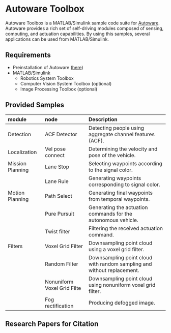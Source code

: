 # Autoware Toolbox
Autoware Toolbox is a MATLAB/Simulink sample code suite for [Autoware](https://github.com/CPFL/Autoware). Autoware provides a rich set of self-driving modules composed of sensing, computing, and actuation capabilities. By using this samples, several applications can be used from MATLAB/Simulink.

## Requirements
- Preinstallation of Autoware ([here](https://github.com/CPFL/Autoware/wiki/Source-Build))
- MATLAB/Simulink
	- Robotics System Toolbox
	- Computer Vision System Toolbox (optional)
	- Image Processing Toolbox (optional)

## Provided Samples
|module|node|Description|
|:--|:--|:--|
|Detection|ACF Detector|Detecting people using aggregate channel features (ACF).|
|Localization|Vel pose connect|Determining the velocity and pose of the vehicle.|
|Mission Planning|Lane Stop|Selecting waypoints according to the signal color.|
|	|Lane Rule|Generating waypoints corresponding to signal color.|
|Motion Planning|Path Select|Generating final waypoints from temporal waypoints.|
|	|Pure Pursuit|Generating the actuation commands for the autonomous vehicle.|
|	|Twist filter|Filtering the received actuation command.|
|Filters|Voxel Grid Filter|Downsampling point cloud using a voxel grid filter.
|	|Random Filter|Downsampling point cloud with random sampling and without replacement.|
|	|Nonuniform Voxel Grid Filte|Downsampling point cloud using nonuniform voxel grid filter.|
|	|Fog rectification|Producing defogged image.|

## Research Papers for Citation

